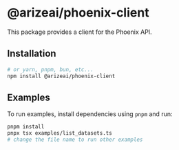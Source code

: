 # @arizeai/phoenix-client

This package provides a client for the Phoenix API.

## Installation

```bash
# or yarn, pnpm, bun, etc...
npm install @arizeai/phoenix-client
```

## Examples

To run examples, install dependencies using `pnpm` and run:

```bash
pnpm install
pnpx tsx examples/list_datasets.ts
# change the file name to run other examples
```
